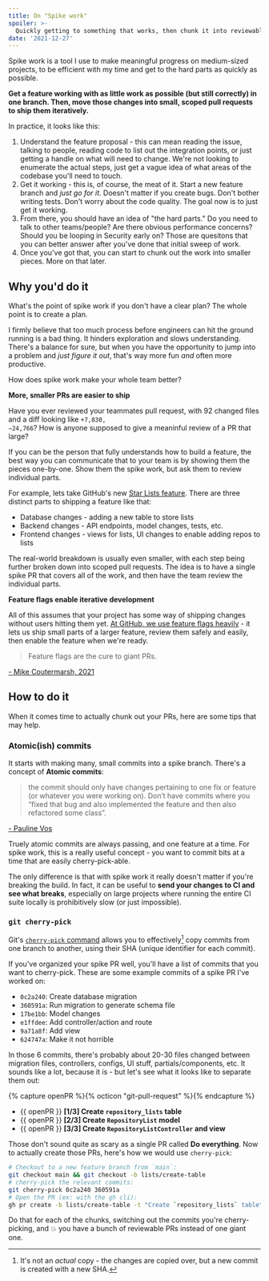 ```yaml
---
title: On "Spike work"
spoiler: >-
  Quickly getting to something that works, then chunk it into reviewable/shippable pieces. The why and the how of it!
date: '2021-12-27'
---
```


Spike work is a tool I use to make meaningful progress on medium-sized projects, to be efficient with my time and get to the hard parts as quickly as possible.

**Get a feature working with as little work as possible (but still correctly) in one branch. Then, move those changes into small, scoped pull requests to ship them iteratively.**

In practice, it looks like this:

1. Understand the feature proposal - this can mean reading the issue, talking to people, reading code to list out the integration points, or just getting a handle on what will need to change. We're not looking to enumerate the actual steps, just get a vague idea of what areas of the codebase you'll need to touch.
1. Get it working - this is, of course, the meat of it. Start a new feature branch and _just go for it_. Doesn't matter if you create bugs. Don't bother writing tests. Don't worry about the code quality. The goal now is to just get it working.
1. From there, you should have an idea of "the hard parts." Do you need to talk to other teams/people? Are there obvious performance concerns? Should you be looping in Security early on? Those are quesitons that you can better answer after you've done that initial sweep of work.
1. Once you've got that, you can start to chunk out the work into smaller pieces. More on that later.

## Why you'd do it

What's the point of spike work if you don't have a clear plan? The whole point is to create a plan.

I firmly believe that too much process before engineers can hit the ground running is a bad thing. It hinders exploration and slows understanding. There's a balance for sure, but when you have the opportunity to jump into a problem and _just figure it out_, that's way more fun _and_ often more productive.

How does spike work make your whole team better?

**More, smaller PRs are easier to ship**

Have you ever reviewed your teammates pull request, with 92 changed files and a diff looking like <code><span class="text-green-500">+7,830</span>, <span class="text-red-500">−24,766</span></code>? How is anyone supposed to give a meaninful review of a PR that large?

If you can be the person that fully understands how to build a feature, the best way you can communicate that to your team is by showing them the pieces one-by-one. Show them the spike work, but ask them to review individual parts.

For example, lets take GitHub's new [Star Lists feature](https://docs.github.com/en/get-started/exploring-projects-on-github/saving-repositories-with-stars#organizing-starred-repositories-with-lists). There are three distinct parts to shipping a feature like that:

* Database changes - adding a new table to store lists
* Backend changes - API endpoints, model changes, tests, etc.
* Frontend changes - views for lists, UI changes to enable adding repos to lists

The real-world breakdown is usually even smaller, with each step being further broken down into scoped pull requests. The idea is to have a single spike PR that covers all of the work, and then have the team review the individual parts.

**Feature flags enable iterative development**

All of this assumes that your project has some way of shipping changes without users hitting them yet. [At GitHub, we use feature flags heavily](https://github.blog/2021-04-27-ship-code-faster-safer-feature-flags/) - it lets us ship small parts of a larger feature, review them safely and easily, then enable the feature when we're ready. 

> Feature flags are the cure to giant PRs.

<caption>

[- Mike Coutermarsh, 2021](https://twitter.com/mscccc/status/1474500548615450634)
</caption>

## How to do it

When it comes time to actually chunk out your PRs, here are some tips that may help.

### Atomic(ish) commits

It starts with making many, small commits into a spike branch. There's a concept of **Atomic commits**:

> the commit should only have changes pertaining to one fix or feature (or whatever you were working on). Don’t have commits where you “fixed that bug and also implemented the feature and then also refactored some class”.

<caption>

[- Pauline Vos](https://dev.to/paulinevos/atomic-commits-will-help-you-git-legit-35i7)
</caption>

Truely atomic commits are always passing, and one feature at a time. For spike work, this is a really useful concept - you want to commit bits at a time that are easily cherry-pick-able.

The only difference is that with spike work it really doesn't matter if you're breaking the build. In fact, it can be useful to **send your changes to CI and see what breaks**, especially on large projects where running the entire CI suite locally is prohibitively slow (or just impossible).

### `git cherry-pick`

Git's [`cherry-pick` command](https://git-scm.com/docs/git-cherry-pick) allows you to effectively[^1] copy commits from one branch to another, using their SHA (unique identifier for each commit).

If you've organized your spike PR well, you'll have a list of commits that you want to cherry-pick. These are some example commits of a spike PR I've worked on: 

* `0c2a240`: Create database migration
* `360591a`: Run migration to generate schema file
* `17be1bb`: Model changes
* `e1ffdee`: Add controller/action and route
* `9a71a8f`: Add view
* `624747a`: Make it not horrible

In those 6 commits, there's probably about 20-30 files changed between migration files, controllers, configs, UI stuff, partials/components, etc. It sounds like a lot, because it is - but let's see what it looks like to separate them out:

{% capture openPR %}<span class="text-green-500">{% octicon "git-pull-request" %}</span>{% endcapture %}

* {{ openPR }} **[1/3] Create `repository_lists` table**
* {{ openPR }} **[2/3] Create `RepositoryList` model**
* {{ openPR }} **[3/3] Create `RepositoryListController` and view**

Those don't sound quite as scary as a single PR called **Do everything**. Now to actually create those PRs, here's how we would use `cherry-pick`:

```bash
# Checkout to a new feature branch from `main`:
git checkout main && git checkout -b lists/create-table
# cherry-pick the relevant commits:
git cherry-pick 0c2a240 360591a
# Open the PR (ex: with the gh cli):
gh pr create -b lists/create-table -t "Create `repository_lists` table"
```

Do that for each of the chunks, switching out the commits you're cherry-picking, and 💥 you have a bunch of reviewable PRs instead of one giant one.


[^1]: It's not an _actual_ copy - the changes are copied over, but a new commit is created with a new SHA.